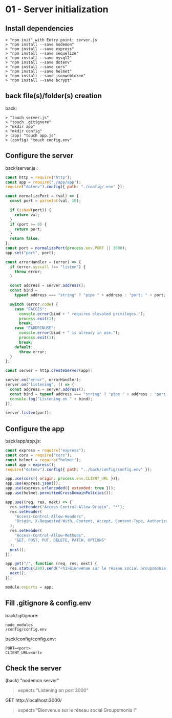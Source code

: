 # 01 - Server initialization

## Install dependencies

    > "npm init" with Entry point: server.js
    > "npm install --save nodemon"
    > "npm install --save express"
    > "npm install --save sequelize"
    > "npm install --save mysql2"
    > "npm install --save dotenv"
    > "npm install --save cors"
    > "npm install --save helmet"
    > "npm install --save jsonwebtoken"
    > "npm install --save bcrypt"

## back file(s)/folder(s) creation

back:

    > "touch server.js"
    > "touch .gitignore"
    > "mkdir app"
    > "mkdir config"
    > (app) "touch app.js"
    > (config) "touch config.env"

## Configure the server

back/server.js :

```javascript
const http = require("http");
const app = require("./app/app");
require("dotenv").config({ path: "./config/.env" });

const normalizePort = (val) => {
  const port = parseInt(val, 10);

  if (isNaN(port)) {
    return val;
  }
  if (port >= 0) {
    return port;
  }
  return false;
};
const port = normalizePort(process.env.PORT || 3000);
app.set("port", port);

const errorHandler = (error) => {
  if (error.syscall !== "listen") {
    throw error;
  }

  const address = server.address();
  const bind =
    typeof address === "string" ? "pipe " + address : "port: " + port;

  switch (error.code) {
    case "EACCES":
      console.error(bind + " requires elevated privileges.");
      process.exit(1);
      break;
    case "EADDRINUSE":
      console.error(bind + " is already in use.");
      process.exit(1);
      break;
    default:
      throw error;
  }
};

const server = http.createServer(app);

server.on("error", errorHandler);
server.on("listening", () => {
  const address = server.address();
  const bind = typeof address === "string" ? "pipe " + address : "port " + port;
  console.log("Listening on " + bind);
});

server.listen(port);
```

## Configure the app

back/app/app.js:

```javascript
const express = require("express");
const cors = require("cors");
const helmet = require("helmet");
const app = express();
require("dotenv").config({ path: "../back/config/config.env" });

app.use(cors({ origin: process.env.CLIENT_URL }));
app.use(express.json());
app.use(express.urlencoded({ extended: true }));
app.use(helmet.permittedCrossDomainPolicies());

app.use((req, res, next) => {
  res.setHeader("Access-Control-Allow-Origin", "*");
  res.setHeader(
    "Access-Control-Allow-Headers",
    "Origin, X-Requested-With, Content, Accept, Content-Type, Authorization"
  );
  res.setHeader(
    "Access-Control-Allow-Methods",
    "GET, POST, PUT, DELETE, PATCH, OPTIONS"
  );
  next();
});

app.get("/", function (req, res, next) {
  res.status(200).send("<h1>Bienvenue sur le réseau social Groupomonia !</h1>");
  next();
});

module.exports = app;
```

## Fill .gitignore & config.env

back/.gitignore:

```
node_modules
/config/config.env
```

back/config/config.env:

```
PORT=<port>
CLIENT_URL=<url>
```

## Check the server

(back) "nodemon server"

> expects "Listening on port 3000"

GET http://localhost:3000/

> expects "Bienvenue sur le réseau social Groupomonia !"
